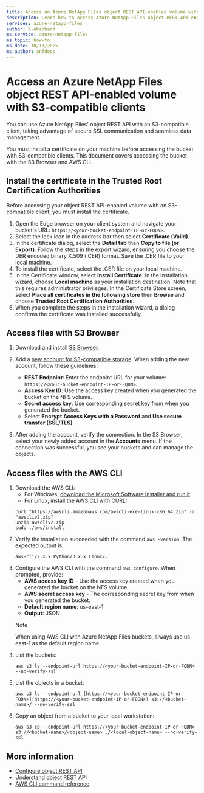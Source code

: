 ```yaml
---
title: Access an Azure NetApp Files object REST API-enabled volume with S3-compatible clients
description: Learn how to access Azure NetApp Files object REST API-enabled volumes from S3-compatible clients
services: azure-netapp-files
author: b-ahibbard
ms.service: azure-netapp-files
ms.topic: how-to
ms.date: 10/13/2025
ms.author: anfdocs
---
```

# Access an Azure NetApp Files object REST API-enabled volume with S3-compatible clients

You can use Azure NetApp Files' object REST API with an S3-compatible client, taking advantage of secure SSL communication and seamless data management.

You must install a certificate on your machine before accessing the bucket with S3-compatible clients. This document covers accessing the bucket with the S3 Browser and AWS CLI. 

## Install the certificate in the Trusted Root Certification Authorities

Before accessing your object REST API-enabled volume with an S3-compatible client, you must install the certificate. 

1. Open the Edge browser on your client system and navigate your bucket's URL: `https://<your-bucket-endpoint-IP-or-FQDN>`.
1. Select the lock icon in the address bar then select **Certificate (Valid)**.
1. In the certificate dialog, select the **Detail tab** then **Copy to file (or Export)**. Follow the steps in the export wizard, ensuring you choose the DER encoded binary X.509 (.CER) format. Save the .CER file to your local machine. 
1. To install the certificate, select the .CER file on your local machine. 
1. In the Certificate window, select **Install Certificate**. In the installation wizard, choose **Local machine** as your installation destination. Note that this requires administrator privileges.
    In the Certificate Store screen, select **Place all certificates in the following store** then **Browse** and choose **Trusted Root Certification Authorities**.
1. When you complete the steps in the installation wizard, a dialog confirms the certificate was installed successfully. 

## Access files with S3 Browser

1. Download and install [S3 Browser](https://s3browser.com/download.aspx).
2. Add a [new account for S3-compatible storage](https://s3browser.com/s3-compatible-storage.aspx).
    When adding the new account, follow these guidelines:

    * **REST Endpoint**: Enter the endpoint URL for your volume: `https://<your-bucket-endpoint-IP-or-FQDN>`.
    * **Access Key ID**: Use the access key created when you generated the bucket on the NFS volume.
    * **Secret access key**: Use corresponding secret key from when you generated the bucket.
    * Select **Encrypt Access Keys with a Password** and **Use secure transfer (SSL/TLS)**.

1. After adding the account, verify the connection. In the S3 Browser, select your newly added account in the **Accounts** menu. If the connection was successful, you see your buckets and can manage the objects. 

## Access files with the AWS CLI

1. Download the AWS CLI:
    * For Windows, [download the Microsoft Software Installer and run it]( https://aws.amazon.com/cli/).
    *  For Linux, install the AWS CLI with CURL:
    ```curl 
    curl "https://awscli.amazonaws.com/awscli-exe-linux-x86_64.zip" -o "awscliv2.zip"
    unzip awscliv2.zip
    sudo ./aws/install
    ```
1. Verify the installation succeeded with the command `aws -version`. The expected output is:
    ```
    aws-cli/2.x.x Python/3.x.x Linux/…
    ```
1. Configure the AWS CLI with the command `aws configure`.
    When prompted, provide:
    * **AWS access key ID** - Use the access key created when you generated the bucket on the NFS volume.
    * **AWS secret access key** - The corresponding secret key from when you generated the bucket.
    * **Default region name**: us-east-1 
    * **Output**: JSON
    >[!NOTE]
    >When using AWS CLI with Azure NetApp Files buckets, always use us-east-1 as the default region name.
1. List the buckets:
    ```
    aws s3 ls --endpoint-url https://<your-bucket-endpoint-IP-or-FQDN> --no-verify-ssl
    ```
1. List the objects in a bucket:
    ```
    aws s3 ls --endpoint-url [https://<your-bucket-endpoint-IP-or-FQDN>](https://<your-bucket-endpoint-IP-or-FQDN>) s3://<bucket-name>/ --no-verify-ssl
    ```
1. Copy an object from a bucket to your local workstation:
    ```
    aws s3 cp --endpoint-url https://<your-bucket-endpoint-IP-or-FQDN> s3://<bucket-name>/<object-name> ./<local-object-name> --no-verify-ssl
    ```

## More information

* [Configure object REST API](object-rest-api-access-configure.md)
* [Understand object REST API](object-rest-api-introduction.md)
* [AWS CLI command reference](https://docs.aws.amazon.com/cli/latest/reference/s3/ls.html)